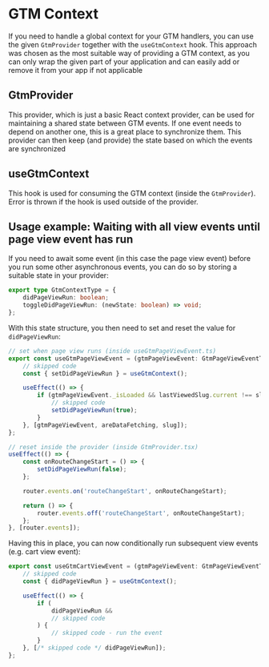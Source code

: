 # GTM Context

If you need to handle a global context for your GTM handlers, you can use the given `GtmProvider` together with the `useGtmContext` hook. This approach was chosen as the most suitable way of providing a GTM context, as you can only wrap the given part of your application and can easily add or remove it from your app if not applicable

## GtmProvider

This provider, which is just a basic React context provider, can be used for maintaining a shared state between GTM events. If one event needs to depend on another one, this is a great place to synchronize them. This provider can then keep (and provide) the state based on which the events are synchronized

## useGtmContext

This hook is used for consuming the GTM context (inside the `GtmProvider`). Error is thrown if the hook is used outside of the provider.

## Usage example: Waiting with all view events until page view event has run

If you need to await some event (in this case the page view event) before you run some other asynchronous events, you can do so by storing a suitable state in your provider:

```ts
export type GtmContextType = {
    didPageViewRun: boolean;
    toggleDidPageViewRun: (newState: boolean) => void;
};
```

With this state structure, you then need to set and reset the value for `didPageViewRun`:

```ts
// set when page view runs (inside useGtmPageViewEvent.ts)
export const useGtmPageViewEvent = (gtmPageViewEvent: GtmPageViewEventType, areDataFetching?: boolean): void => {
    // skipped code
    const { setDidPageViewRun } = useGtmContext();

    useEffect(() => {
        if (gtmPageViewEvent._isLoaded && lastViewedSlug.current !== slug && !areDataFetching) {
            // skipped code
            setDidPageViewRun(true);
        }
    }, [gtmPageViewEvent, areDataFetching, slug]);
};

// reset inside the provider (inside GtmProvider.tsx)
useEffect(() => {
    const onRouteChangeStart = () => {
        setDidPageViewRun(false);
    };

    router.events.on('routeChangeStart', onRouteChangeStart);

    return () => {
        router.events.off('routeChangeStart', onRouteChangeStart);
    };
}, [router.events]);
```

Having this in place, you can now conditionally run subsequent view events (e.g. cart view event):

```ts
export const useGtmCartViewEvent = (gtmPageViewEvent: GtmPageViewEventType): void => {
    // skipped code
    const { didPageViewRun } = useGtmContext();

    useEffect(() => {
        if (
            didPageViewRun &&
            // skipped code
        ) {
            // skipped code - run the event
        }
    }, [/* skipped code */ didPageViewRun]);
};
```
